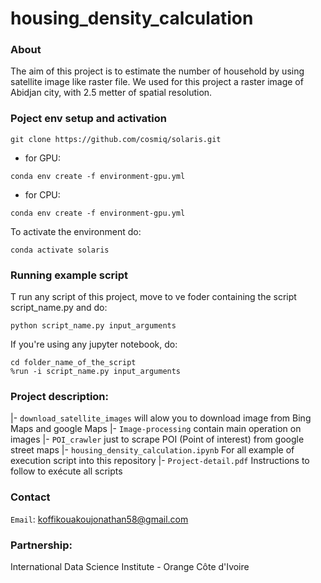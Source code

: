 # housing_density_calculation

### About 

The aim of this project is to estimate the number of household by using satellite image like raster file.
We used for this project a raster image of Abidjan city, with 2.5 metter of spatial resolution.

### Poject env setup and activation

```{bash}
git clone https://github.com/cosmiq/solaris.git
```

* for GPU:

```{bash}
conda env create -f environment-gpu.yml
```

* for CPU:

```{bash}
conda env create -f environment-gpu.yml
```

To activate the environment do:
```{bash}
conda activate solaris
```

### Running example script
T run any script of this project, move to ve foder containing the script script_name.py and do:
```
python script_name.py input_arguments
```
If you're using any jupyter notebook, do:

```
cd folder_name_of_the_script
%run -i script_name.py input_arguments
```


### Project description:

|- `download_satellite_images` will alow you to download image from Bing Maps and google Maps
|- `Image-processing` contain main operation on images 
|- `POI_crawler` just to scrape POI (Point of interest) from google street maps 
|- `housing_density_calculation.ipynb` For all example of execution script into this repository
|- `Project-detail.pdf` Instructions to follow to exécute all scripts

### Contact
`Email`: koffikouakoujonathan58@gmail.com

### Partnership:
International Data Science Institute - Orange Côte d'Ivoire 

